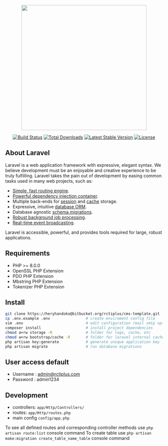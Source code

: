 <p align="center"><a href="https://laravel.com" target="_blank"><img src="https://raw.githubusercontent.com/laravel/art/master/logo-lockup/5%20SVG/2%20CMYK/1%20Full%20Color/laravel-logolockup-cmyk-red.svg" width="400"></a></p>

<p align="center">
<a href="https://travis-ci.org/laravel/framework"><img src="https://travis-ci.org/laravel/framework.svg" alt="Build Status"></a>
<a href="https://packagist.org/packages/laravel/framework"><img src="https://poser.pugx.org/laravel/framework/d/total.svg" alt="Total Downloads"></a>
<a href="https://packagist.org/packages/laravel/framework"><img src="https://poser.pugx.org/laravel/framework/v/stable.svg" alt="Latest Stable Version"></a>
<a href="https://packagist.org/packages/laravel/framework"><img src="https://poser.pugx.org/laravel/framework/license.svg" alt="License"></a>
</p>

## About Laravel

Laravel is a web application framework with expressive, elegant syntax. We believe development must be an enjoyable and creative experience to be truly fulfilling. Laravel takes the pain out of development by easing common tasks used in many web projects, such as:

- [Simple, fast routing engine](https://laravel.com/docs/routing).
- [Powerful dependency injection container](https://laravel.com/docs/container).
- Multiple back-ends for [session](https://laravel.com/docs/session) and [cache](https://laravel.com/docs/cache) storage.
- Expressive, intuitive [database ORM](https://laravel.com/docs/eloquent).
- Database agnostic [schema migrations](https://laravel.com/docs/migrations).
- [Robust background job processing](https://laravel.com/docs/queues).
- [Real-time event broadcasting](https://laravel.com/docs/broadcasting).

Laravel is accessible, powerful, and provides tools required for large, robust applications.

## Requirements

- PHP >= 8.0.0
- OpenSSL PHP Extension
- PDO PHP Extension
- Mbstring PHP Extension
- Tokenizer PHP Extension

## Install

```bash
git clone https://heryhandoko@bitbucket.org/rctiplus/cms-template.git
cp .env.example .env                # create enviroment config file
vim .env                            # edit configuration (mail smtp options, db credentials you choose on db creation, debug mode). also you can edit mail config at config/mail.php file
composer install                    # install project dependencies
chmod a+rw storage -R               # folder for logs, cache, etc
chmod a+rw bootstrap/cache -R       # folder for laravel internal cache
php artisan key:generate            # generate unique application key
php artisan migrate                 # run database migrations
```

## User access default

- Username : admin@rctiplus.com
- Password : admin1234 

## Development

- controllers: `app/Http/Controllers/`
- routes: `app/Http/routes.php`
- main config `config/app.php`


To see all defined routes and corresponding controller methods use `php artisan route:list` console command
To create table use `php artisan make:migration create_table_name_table` console command
